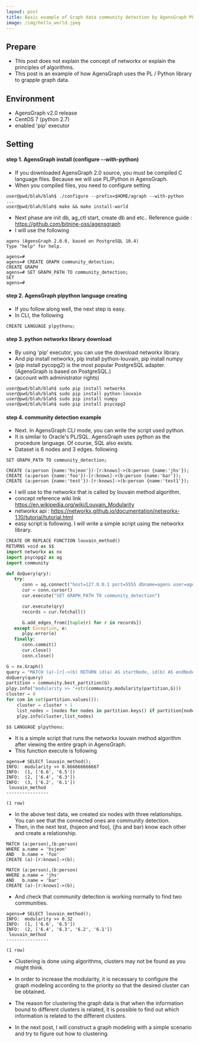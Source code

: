 ```yaml
---
layout: post
title: Basic example of Graph data community detection by AgensGraph PL/Python. 1 to 2
image: /img/hello_world.jpeg
---
```

## Prepare
- This post does not explain the concept of networkx or explain the principles of algorithms.
- This post is an example of how AgensGraph uses the PL / Python library to grapple graph data.

## Environment
- AgensGraph v2.0 release
- CentOS 7 (python 2.7)
- enabled 'pip' executor

## Setting
#### step 1. AgensGraph install (configure --with-python)
- If you downloaded AgensGraph 2.0 source, you must be compiled C language files. Because we will use PL/Python in AgensGraph.
- When you compiled files, you need to configure setting 

````
user@pwd/blah/blah$ ./configure --prefix=$HOME/agraph --with-python
...
user@pwd/blah/blah$ make && make install-world
````

- Next phase are init db, ag_ctl start, create db and etc.. Reference guide : <https://github.com/bitnine-oss/agensgraph>
- I will use the following

````
agens (AgensGraph 2.0.0, based on PostgreSQL 10.4)
Type "help" for help.

agens=#
agens=# CREATE GRAPH community_detection;
CREATE GRAPH
agens=# SET GRAPH_PATH TO community_detection;
SET
agens=#
````

#### step 2. AgensGraph plpython language creating
- If you follow along well, the next step is easy.
- In CLI, the following

````
CREATE LANGUAGE plpythonu;
````

#### step 3. python networkx library download
- By using 'pip' executor, you can use the download networkx library.
- And pip install networkx, pip install python-louvain, pip install numpy
- (pip install pycopg2) is the most popular PostgreSQL adapter. (AgensGraph is based on PostgreSQL.)
- (account with administrator rights)

````
user@pwd/blah/blah$ sudo pip install networkx
user@pwd/blah/blah$ sudo pip install python-louvain
user@pwd/blah/blah$ sudo pip install numpy
user@pwd/blah/blah$ sudo pip install psycopg2
````

#### step 4. community detection example
- Next. In AgensGraph CLI mode, you can write the script used python.
- It is similar to Oracle's PL/SQL. AgensGraph uses python as the procedure language. Of course, SQL also exists.
- Dataset is 6 nodes and 3 edges. following

````
SET GRAPH_PATH TO community_detection;

CREATE (a:person {name:'hsjeon'})-[r:knows]->(b:person {name:'jhs'});
CREATE (a:person {name:'foo'})-[r:knows]->(b:person {name:'bar'});
CREATE (a:person {name:'test'})-[r:knows]->(b:person {name:'test1'});
````

- I will use to the networkx that is called by louvain method algorithm. 
- concept reference wiki link <https://en.wikipedia.org/wiki/Louvain_Modularity>
- networkx api : <https://networkx.github.io/documentation/networkx-1.10/tutorial/tutorial.html>
- easy script is following. I will write a simple script using the networkx library.

````python
CREATE OR REPLACE FUNCTION louvain_method()
RETURNS void as $$
import networkx as nx
import psycopg2 as ag
import community

def doQuery(qry):
   try:
      conn = ag.connect("host=127.0.0.1 port=5555 dbname=agens user=agens password=agens")
      cur = conn.cursor()
      cur.execute("SET GRAPH_PATH TO community_detection")

      cur.execute(qry)
      records = cur.fetchall()

      G.add_edges_from([tuple(r) for r in records])
   except Exception, e:
      plpy.error(e)
   finally:
      conn.commit()
      cur.close()
      conn.close()

G = nx.Graph()
query = "MATCH (a)-[r]->(b) RETURN id(a) AS startNode, id(b) AS endNode"
doQuery(query)
partition = community.best_partition(G)
plpy.info("modularity >> "+str(community.modularity(partition,G)))
cluster = 0
for com in set(partition.values()):
    cluster = cluster + 1
    list_nodes = [nodes for nodes in partition.keys() if partition[nodes] == com]
    plpy.info(cluster,list_nodes)

$$ LANGUAGE plpythonu;
````

- It is a simple script that runs the networkx louvain method algorithm after viewing the entire graph in AgensGraph.
- This function execute is following

````
agens=# SELECT louvain_method();
INFO:  modularity >> 0.666666666667
INFO:  (1, ['6.6', '6.5'])
INFO:  (2, ['6.4', '6.3'])
INFO:  (3, ['6.2', '6.1'])
 louvain_method
----------------

(1 row)
````

- In the above test data, we created six nodes with three relationships. You can see that the connected ones are community detection.
- Then, in the next test, (hsjeon and foo), (jhs and bar) know each other and create a relationship.

````
MATCH (a:person),(b:person)
WHERE a.name = 'hsjeon'
AND   b.name = 'foo'
CREATE (a)-[r:knows]->(b);

MATCH (a:person),(b:person)
WHERE a.name = 'jhs'
AND   b.name = 'bar'
CREATE (a)-[r:knows]->(b);
````
- And check that community detection is working normally to find two communities.
````
agens=# SELECT louvain_method();
INFO:  modularity >> 0.32
INFO:  (1, ['6.6', '6.5'])
INFO:  (2, ['6.4', '6.3', '6.2', '6.1'])
 louvain_method
----------------

(1 row)
````

- Clustering is done using algorithms, clusters may not be found as you might think.
- In order to increase the modularity, it is necessary to configure the graph modeling according to the priority so that the desired cluster can be obtained.
- The reason for clustering the graph data is that when the information bound to different clusters is related, it is possible to find out which information is related to the different clusters.

- In the next post, I will construct a graph modeling with a simple scenario and try to figure out how to clustering.
